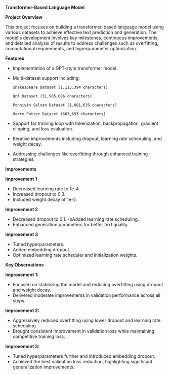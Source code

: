 **Transformer-Based Language Model**

**Project Overview**

This project focuses on building a transformer-based language model using various datasets to achieve effective text prediction and generation. The model's development involves key milestones, continuous improvements, and detailed analysis of results to address challenges such as overfitting, computational requirements, and hyperparameter optimization.

**Features**

- Implementation of a GPT-style transformer model.
- Multi-dataset support including:

      Shakespeare Dataset (1,115,394 characters)
  
      QnA Dataset (31,985,086 characters)
  
      Ponniyin Selvan Dataset (1,661,635 characters)
  
      Harry Potter Dataset (683,693 characters)
- Support for training loop with tokenization, backpropagation, gradient clipping, and loss evaluation.
- Iterative improvements including dropout, learning rate scheduling, and weight decay.
- Addressing challenges like overfitting through enhanced training strategies.

**Improvements**

**Improvement 1**
- Decreased learning rate to 1e-4.
- Increased dropout to 0.3.
- Included weight decay of 1e-2.

**Improvement 2**
- Decreased dropout to 0.1.
-bAdded learning rate scheduling.
- Enhanced generation parameters for better text quality.
  
**Improvement 3**
- Tuned hyperparameters.
- Added embedding dropout.
- Optimized learning rate scheduler and initialization weights.

**Key Observations**

**Improvement 1:**
- Focused on stabilizing the model and reducing overfitting using dropout and weight decay.
- Delivered moderate improvements in validation performance across all steps.
  
**Improvement 2:**
- Aggressively reduced overfitting using lower dropout and learning rate scheduling.
- Brought consistent improvement in validation loss while maintaining competitive training loss.
  
**Improvement 3:**
- Tuned hyperparameters further and introduced embedding dropout.
- Achieved the best validation loss reduction, highlighting significant generalization improvements.


